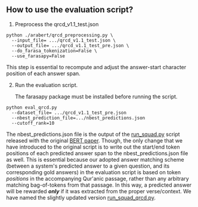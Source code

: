 ## How to use the evaluation script?

1. Preprocess the qrcd_v1.1_test.json

```
python ./arabert/qrcd_preprocessing.py \
  --input_file= .../qrcd_v1.1_test.json \
  --output_file= .../qrcd_v1.1_test_pre.json \ 
  --do_farasa_tokenization=False \ 
  --use_farasapy=False 
```
This step is essential to recompute and adjust the answer-start character position of each answer span. 


2. Run the evaluation script. 

   The farasapy package must be installed before running the script.

```
python eval_qrcd.py
  --dataset_file= .../qrcd_v1.1_test_pre.json
  --nbest_prediction_file=.../nbest_predictions.json 
  --cutoff_rank=10
```
The nbest_predictions.json file is the output of the [run_squad.py](https://github.com/google-research/bert/blob/master/run_squad.py) script released with the original [BERT paper](https://arxiv.org/abs/1810.04805). Though, the only change that we have introduced to the original script is to write out the start/end token positions of each predicted answer span to the nbest_predictions.json file as well. This is essential because our adopted answer matching scheme (between a system's predicted answer to a given question, and its corresponding gold answers) in the evaluation script is based on token *positions* in the accompanying Qur'anic passage, rather than any  arbitrary matching bag-of-tokens from that passage. In this way, a predicted answer will be rewarded ***only*** if it was extracted from the proper verse/context. We have named the slightly updated version [run_squad_qrcd.py](https://github.com/RanaMalhas/QRCD/blob/main/code/arabert/run_squad_qrcd.py).

